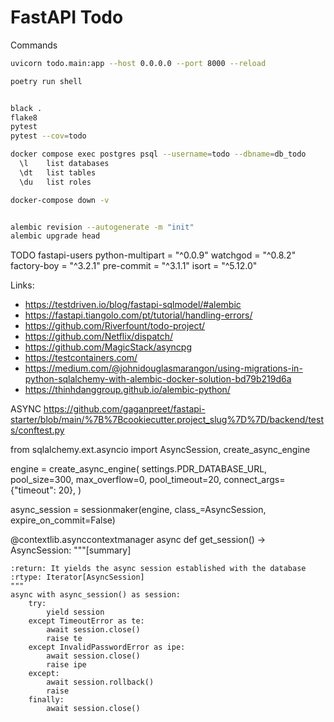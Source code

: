 # FastAPI Todo

Commands
```bash
uvicorn todo.main:app --host 0.0.0.0 --port 8000 --reload

poetry run shell


black .
flake8
pytest
pytest --cov=todo

docker compose exec postgres psql --username=todo --dbname=db_todo
  \l    list databases
  \dt   list tables
  \du   list roles

docker-compose down -v


```


```bash

alembic revision --autogenerate -m "init"
alembic upgrade head

```

TODO
fastapi-users
python-multipart = "^0.0.9"
watchgod = "^0.8.2"
factory-boy = "^3.2.1"
pre-commit = "^3.1.1"
isort = "^5.12.0"





Links:
- https://testdriven.io/blog/fastapi-sqlmodel/#alembic
- https://fastapi.tiangolo.com/pt/tutorial/handling-errors/
- https://github.com/Riverfount/todo-project/
- https://github.com/Netflix/dispatch/
- https://github.com/MagicStack/asyncpg
- https://testcontainers.com/
- https://medium.com/@johnidouglasmarangon/using-migrations-in-python-sqlalchemy-with-alembic-docker-solution-bd79b219d6a
- https://thinhdanggroup.github.io/alembic-python/


ASYNC
https://github.com/gaganpreet/fastapi-starter/blob/main/%7B%7Bcookiecutter.project_slug%7D%7D/backend/tests/conftest.py


from sqlalchemy.ext.asyncio import AsyncSession, create_async_engine

engine = create_async_engine(
    settings.PDR_DATABASE_URL,
    pool_size=300,
    max_overflow=0,
    pool_timeout=20,
    connect_args={"timeout": 20},
)

async_session = sessionmaker(engine, class_=AsyncSession, expire_on_commit=False)

@contextlib.asynccontextmanager
async def get_session() -> AsyncSession:
    """[summary]

    :return: It yields the async session established with the database
    :rtype: Iterator[AsyncSession]
    """
    async with async_session() as session:
        try:
            yield session
        except TimeoutError as te:
            await session.close()
            raise te
        except InvalidPasswordError as ipe:
            await session.close()
            raise ipe
        except:
            await session.rollback()
            raise
        finally:
            await session.close()